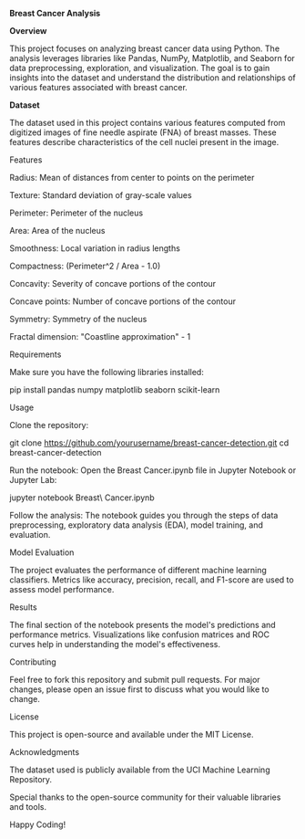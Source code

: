 ****Breast Cancer Analysis****

**Overview**

This project focuses on analyzing breast cancer data using Python. The analysis leverages libraries like Pandas, NumPy, Matplotlib, and Seaborn for data preprocessing, exploration, and visualization. The goal is to gain insights into the dataset and understand the distribution and relationships of various features associated with breast cancer.

**Dataset**

The dataset used in this project contains various features computed from digitized images of fine needle aspirate (FNA) of breast masses. These features describe characteristics of the cell nuclei present in the image.

Features

Radius: Mean of distances from center to points on the perimeter

Texture: Standard deviation of gray-scale values

Perimeter: Perimeter of the nucleus

Area: Area of the nucleus

Smoothness: Local variation in radius lengths

Compactness: (Perimeter^2 / Area - 1.0)

Concavity: Severity of concave portions of the contour

Concave points: Number of concave portions of the contour

Symmetry: Symmetry of the nucleus

Fractal dimension: "Coastline approximation" - 1

Requirements

Make sure you have the following libraries installed:

pip install pandas numpy matplotlib seaborn scikit-learn

Usage

Clone the repository:

git clone https://github.com/yourusername/breast-cancer-detection.git
cd breast-cancer-detection

Run the notebook:
Open the Breast Cancer.ipynb file in Jupyter Notebook or Jupyter Lab:

jupyter notebook Breast\ Cancer.ipynb

Follow the analysis:
The notebook guides you through the steps of data preprocessing, exploratory data analysis (EDA), model training, and evaluation.

Model Evaluation

The project evaluates the performance of different machine learning classifiers. Metrics like accuracy, precision, recall, and F1-score are used to assess model performance.

Results

The final section of the notebook presents the model's predictions and performance metrics. Visualizations like confusion matrices and ROC curves help in understanding the model's effectiveness.

Contributing

Feel free to fork this repository and submit pull requests. For major changes, please open an issue first to discuss what you would like to change.

License

This project is open-source and available under the MIT License.

Acknowledgments

The dataset used is publicly available from the UCI Machine Learning Repository.

Special thanks to the open-source community for their valuable libraries and tools.

Happy Coding!

